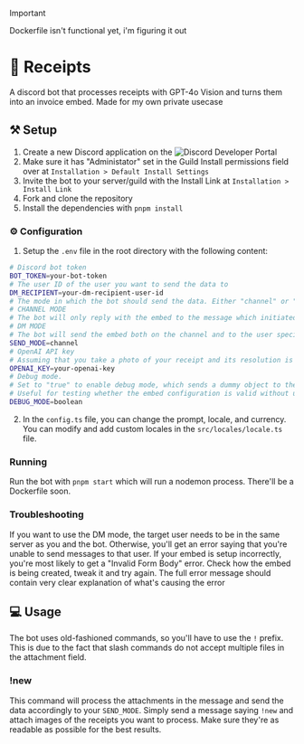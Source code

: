 > [!IMPORTANT]
> Dockerfile isn't functional yet, i'm figuring it out

# 🧾 Receipts
A discord bot that processes receipts with GPT-4o Vision and turns them into an invoice embed. Made for my own private usecase

## ⚒ Setup
1. Create a new Discord application on the ![Discord Developer Portal](https://discord.com/developers/applications)
2. Make sure it has "Administator" set in the Guild Install permissions field over at `Installation > Default Install Settings`
3. Invite the bot to your server/guild with the Install Link at `Installation > Install Link`
4. Fork and clone the repository
5. Install the dependencies with `pnpm install`
### ⚙ Configuration
1. Setup the `.env` file in the root directory with the following content:
```bash
# Discord bot token
BOT_TOKEN=your-bot-token
# The user ID of the user you want to send the data to
DM_RECIPIENT=your-dm-recipient-user-id
# The mode in which the bot should send the data. Either "channel" or "dm"
# CHANNEL MODE
# The bot will only reply with the embed to the message which initiated a command
# DM MODE
# The bot will send the embed both on the channel and to the user specified with DM_RECIPIENT_ID
SEND_MODE=channel
# OpenAI API key
# Assuming that you take a photo of your receipt and its resolution is 3000x4000 it'll cost you $0.003825
OPENAI_KEY=your-openai-key
# Debug mode.
# Set to "true" to enable debug mode, which sends a dummy object to the bot instead of processing the images.
# Useful for testing whether the embed configuration is valid without using openai credits
DEBUG_MODE=boolean
```
2. In the `config.ts` file, you can change the prompt, locale, and currency. You can modify and add custom locales in the `src/locales/locale.ts` file.
### Running
Run the bot with `pnpm start` which will run a nodemon process. There'll be a Dockerfile soon.
### Troubleshooting
If you want to use the DM mode, the target user needs to be in the same server as you and the bot. Otherwise, you'll get an error saying that you're unable to send messages to that user.
If your embed is setup incorrectly, you're most likely to get a "Invalid Form Body" error. Check how the embed is being created, tweak it and try again. The full error message should contain very clear explanation of what's causing the error


## 💻 Usage
The bot uses old-fashioned commands, so you'll have to use the `!` prefix. This is due to the fact
that slash commands do not accept multiple files in the attachment field.

### !new
This command will process the attachments in the message and send the data accordingly to your `SEND_MODE`. Simply send a message saying `!new` and attach images of the receipts you want to process. Make sure they're as readable as possible for the best results.
